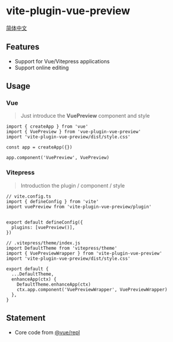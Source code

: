 # vite-plugin-vue-preview

[简体中文](./README.ZH-CN.md)

## Features

- Support for Vue/Vitepress applications
- Support online editing

## Usage

### Vue

> Just introduce the **VuePreview** component and style

```TS
import { createApp } from 'vue'
import { VuePreview } from 'vue-plugin-vue-preview'
import 'vite-plugin-vue-preview/dist/style.css'

const app = createApp({})

app.component('VuePreview', VuePreview)
```

### Vitepress

> Introduction the plugin / component / style

```TS
// vite.config.ts
import { defineConfig } from 'vite'
import vuePreview from 'vite-plugin-vue-preview/plugin'


export default defineConfig({
  plugins: [vuePreview()],
})

// .vitepress/theme/index.js
import DefaultTheme from 'vitepress/theme'
import { VuePreviewWrapper } from 'vite-plugin-vue-preview'
import 'vite-plugin-vue-preview/dist/style.css'

export default {
  ...DefaultTheme,
  enhanceApp(ctx) {
    DefaultTheme.enhanceApp(ctx)
    ctx.app.component('VuePreviewWrapper', VuePreviewWrapper)
  },
}
```

## Statement

- Core code from [@vue/repl](https://github.com/vuejs/repl)
